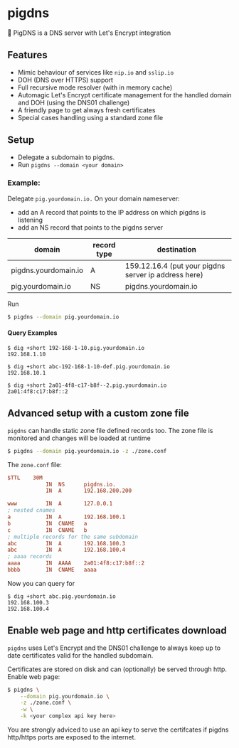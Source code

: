 # pigdns

🐷 PigDNS is a DNS server with Let's Encrypt integration

## Features

* Mimic behaviour of services like `nip.io` and `sslip.io`
* DOH (DNS over HTTPS) support
* Full recursive mode resolver (with in memory cache)
* Automagic Let's Encrypt certificate management for the handled domain and DOH (using the DNS01 challenge)
* A friendly page to get always fresh certificates
* Special cases handling using a standard zone file

## Setup

* Delegate a subdomain to pigdns.
* Run `pigdns --domain <your domain>`

### Example:

Delegate `pig.yourdomain.io.` On your domain nameserver:

* add an A record that points to the IP address on which pigdns is listening 
* add an NS record that points to the pigdns server

| domain | record type | destination |
| ------ | ------------ | ----------- |  
| pigdns.yourdomain.io | A | 159.12.16.4 (put your pigdns server ip address here)
| pig.yourdomain.io | NS | pigdns.yourdomain.io


Run
```sh
$ pigdns --domain pig.yourdomain.io
```


#### Query Examples

```
$ dig +short 192-168-1-10.pig.yourdomain.io
192.168.1.10

$ dig +short abc-192-168-1-10-def.pig.yourdomain.io
192.168.10.1

$ dig +short 2a01-4f8-c17-b8f--2.pig.yourdomain.io
2a01:4f8:c17:b8f::2
```

## Advanced setup with a custom zone file

`pigdns` can handle static zone file defined records too. The zone file
is monitored and changes will be loaded at runtime

```sh
$ pigdns --domain pig.yourdomain.io -z ./zone.conf
```

The `zone.conf` file:
```ini
$TTL    30M
            IN  NS      pigdns.io.
            IN  A       192.168.200.200

www         IN  A       127.0.0.1
; nested cnames
a           IN  A       192.168.100.1
b		   	IN  CNAME   a
c           IN  CNAME   b
; multiple records for the same subdomain
abc         IN  A       192.168.100.3
abc         IN  A       192.168.100.4
; aaaa records
aaaa        IN  AAAA    2a01:4f8:c17:b8f::2
bbbb        IN  CNAME   aaaa
```

Now you can query for
```
$ dig +short abc.pig.yourdomain.io
192.168.100.3
192.168.100.4
```

## Enable web page and http certificates download

`pigdns` uses Let's Encrypt and the DNS01 challenge to always keep up to date
certificates valid for the handled subdomain.

Certificates are stored on disk and can (optionally) be served through http.
Enable web page:

```sh
$ pigdns \
    --domain pig.yourdomain.io \
    -z ./zone.conf \
    -w \
    -k <your complex api key here>
```
You are strongly adviced to use an api key to serve the certifcates if pigdns http/https ports
are exposed to the internet.
